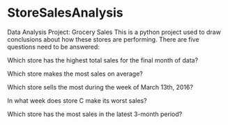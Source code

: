 # StoreSalesAnalysis


Data Analysis Project: Grocery Sales
This is a python project used to draw conclusions about how these stores are performing. There are five questions need to be answered:

Which store has the highest total sales for the final month of data?

Which store makes the most sales on average?

Which store sells the most during the week of March 13th, 2016?

In what week does store C make its worst sales?

Which store has the most sales in the latest 3-month period?
